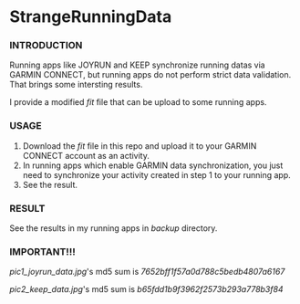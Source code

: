 # StrangeRunningData

### INTRODUCTION

Running apps like JOYRUN and KEEP synchronize running datas via GARMIN CONNECT, but running apps do not perform strict data validation. That brings some intersting results.

I provide a modified *fit* file that can be upload to some running apps.

### USAGE

1. Download the *fit* file in this repo and upload it to your GARMIN CONNECT account as an activity.
2. In running apps which enable GARMIN data synchronization, you just need to synchronize your activity created in step 1 to your running app.
3. See the result.

### RESULT

See the results in my running apps in *backup* directory.

### IMPORTANT!!!

*pic1_joyrun_data.jpg*'s md5 sum is *7652bff1f57a0d788c5bedb4807a6167*

*pic2_keep_data.jpg*'s md5 sum is *b65fdd1b9f3962f2573b293a778b3f84*
